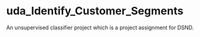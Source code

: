 # uda_Identify_Customer_Segments
An unsupervised classifier project which is a project assignment for DSND.
